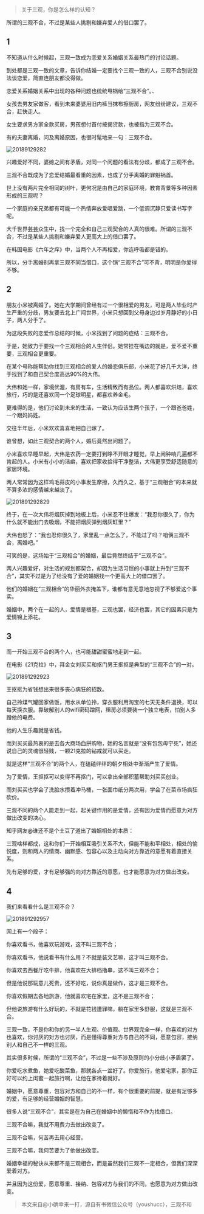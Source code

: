 > 关于三观，你是怎么样的认知？

所谓的三观不合，不过是某些人挑剔和嫌弃爱人的借口罢了。

## 1

不知道从什么时候起，三观一致成为恋爱关系婚姻关系最热门的讨论话题。

到处都是三观一致的文章，告诉你结婚一定要找个三观一致的人，三观不合别说没法谈恋爱，简直连朋友都没得做。

恋爱关系婚姻关系中出现的各种问题也统统甩锅给“三观不合”。、

女孩去男友家做客，看到未来婆婆用旧内裤当抹布擦厨房，网友纷纷建议，三观不合，赶快走人。

女生要求男方家全款买房，男孩想付首付按揭贷款，也被指为三观不合。

有的夫妻离婚，问及离婚原因，也很时髦地来一句：三观不合。

![20189129282](http://cdn.chenrf.com/20189129282.png)

兴趣爱好不同，婆媳之间有矛盾，对同一个问题的看法有分歧，都成了三观不合。

三观不合既成为了恋爱结婚最看重的因素，也成了分手离婚的罪魁祸首。

世上没有两片完全相同的树叶，更何况是由自己的家庭环境，教育背景等多种因素形成的三观呢？

一个家庭的亲兄弟都有可能一个热情奔放爱唱爱跳，一个低调沉静只爱读书写字呢。

大千世界芸芸众生中，找一个完全和自己三观契合的人真的很难。所谓的三观不合，不过是某些人挑剔和嫌弃爱人更高大上的借口罢了。

在韩国电影《六年之痒》中，当两个人不再相爱，你连呼吸都是错的。

所以，分手离婚别再拿三观不同当借口，这个锅“三观不合”可不背，明明是你爱得不够。

## 2

朋友小米被离婚了。她在大学期间曾经有过一个很相爱的男友，可是两人毕业时产生严重的分歧，男友要去北上广闯世界，小米只想回到父母身边过岁月静好的小日子，两人分手了。

为这段失败的恋爱作总结的时候，小米找到了问题的症结：三观不合。

于是，她致力于要找一个三观相合的人生伴侣。她常挂在嘴边的就是，爱不爱不重要，三观相合更重要。

在某个号称能帮助你找到三观相合的爱人的婚恋俱乐部，小米花了好几千大洋，终于找到了和自己契合度高达90%的大伟。

大伟和她一样，家境优渥，有房有车，生活精致而有品位。两人都喜欢烘焙，喜欢旅行，巧的是还喜欢同一个足球明星，都喜欢养金毛。

更难得的是，他们讨论到未来的生活，一致认为应该生两个孩子，一个跟爸爸姓，一个跟妈妈姓。

交往半年后，小米欢欢喜喜地把自己嫁了。

谁曾想，如此三观契合的两个人，婚后竟然出问题了。

小米喜欢早睡早起，大伟是农药一定要打到睁不开眼才睡觉，早上闹钟响几遍都不肯起的人。小米有小小的洁癖，喜欢把家收拾得干净整洁，大伟更享受舒适随意的家居环境。

两人常常因为这样鸡毛蒜皮的小事发生摩擦，久而久之，基于“三观相合”的本来就不算多浓的感情越来越淡了。

![201891292829](http://cdn.chenrf.com/201891292829.png)

终于，在一次大伟将烟灰掉到地板上后，小米忍不住爆发：“我忍你很久了，你为什么就不能出门去吸烟，不能把烟灰弹到烟灰缸里？”

大伟也怒了：“我也忍你很久了，家里乱一点怎么了，不能过了吗？咱俩三观不合，离婚吧。”

可笑的是，这场始于“三观相合”的婚姻，最后竟然终结于“三观不合”。

两人兴趣爱好，对生活的规划都契合，却因为生活习惯的小事就上升到“三观不合”，其实不过是为了给没有了爱的婚姻找一个更高大上的借口罢了。

他们的婚姻在“三观相合”的华丽外衣掩盖下，谁都有意无意地忽视了不够爱这个事实。

婚姻中，两个在一起的人，爱情是根基，三观也罢，经济也罢，其它的因素只是为爱情锦上添花。


## 3

而一开始三观不合的两个人，也可能甜甜蜜蜜地走到一起。

在电影《21克拉》中，拜金女刘买买和抠门男王抠抠是典型的“三观不合”的一对。

![201891292923](http://cdn.chenrf.com/201891292923.png)

王抠抠为省钱想出来很多丧心病狂的招数。

自己拎煤气罐回家做饭，用水从单位拎，穿衣服利用淘宝的七天无条件退换，可以每天换衣服。靠破解别人的wifi密码蹭网，租房必须要装一个独立电表，怕别人多蹭他的电费。

他的人生乐趣就是省钱。

而刘买买最热衷的是去各大商场血拼购物，她的名言就是“没有包包毋宁死”，她还说自己的灵魂很轻贱，一颗21克拉的钻戒就可以买走。

就是这样“三观不合”的两个人，在磕磕绊绊的朝夕相处中渐渐产生了爱情。

为了爱情，王抠抠可以变得不再抠门，可以拿出全部积蓄帮助刘买买创业。

而刘买买也学会了洗脸水攒着冲马桶，一张面巾纸分两次用，学会了在菜市场疯狂砍价。

三观不同的两个人能走到一起，起关键作用的是爱情，还有因为爱情而愿意为对方做出改变的决心。

知乎网友@谁还不是个土豆了道出了婚姻相处的本质：

三观啥样都成，这和你们一开始相互吸引关系不大，但能不能和平相处，相处的愉悦度，则和两人的情商、幽默感、包容心以及主动向对方靠近的意愿有着直接关系。

先有足够的爱，才有足够强的向对方靠近的意愿，也才能愿意为对方做出改变。

## 4

我们来看看什么是三观不合？

![201891292957](http://cdn.chenrf.com/201891292957.png)

网上有一个段子：

你喜欢看书，他喜欢玩游戏，这不叫三观不合；

你喜欢看书，他说看书有什么用？不就是装文艺嘛，这才叫三观不合。

你喜欢去西餐厅吃牛排，他喜欢在大排档撸串，这不叫三观不合；

但是他说那玩意儿死贵，还不好吃，说你真是做作，这才是三观不合。

你喜欢假期去各地旅游，他就喜欢宅在家里，这不是三观不合；

但他说旅游有什么好玩的，不就是花钱遭罪嘛，躺在家里多舒服，这就是三观不合。

三观一致，不是你和你的另一半人生观、价值观、世界观完全一样，你喜欢的对方也喜欢，你讨厌的对方也讨厌，而是懂得尊重对方与自己的不同，愿意包容，接纳别人和自己不一样的三观。

其实很多时候，所谓的“三观不合”，不过是一些不涉及原则的小分歧小矛盾罢了。

你爱吃水煮鱼，她爱吃酸菜鱼，那就各点一盆好了。你爱旅行，他爱宅家，那你正好可以约上闺蜜一起旅行啊，让他在家待着就好。

婚姻中，愿意尊重，包容对方和自己的不一样，有个很重要的前提，就是有足够多的爱，有足够的经营婚姻的智慧。

很多人说“三观不合”，其实是在为自己在婚姻中的懒惰和不作为找借口。

三观不合嘛，我就不用费力去做出改变了。

三观不合嘛，何苦再去用心经营。

三观不合嘛，我何苦要为了他做出改变。

婚姻幸福的秘诀从来都不是三观相合，而是虽然我们三观不一定相合，但我们深深爱着对方。

并且因为这份爱，愿意尊重、接纳、包容对方与我们的不同，也愿意为对方做出改变。

> 本文来自@小确幸来一打，源自有书微信公众号（youshucc），三观不和